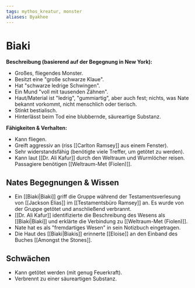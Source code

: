 ```yaml
---
tags: mythos_kreatur, monster
aliases: Byakhee
---
```

# Biaki

**Beschreibung (basierend auf der Begegnung in New York):**
*   Großes, fliegendes Monster.
*   Besitzt eine "große schwarze Klaue".
*   Hat "schwarze ledrige Schwingen".
*   Ein Mund "voll mit tausenden Zähnen".
*   Haut/Material ist "ledrig", "gummiartig", aber auch fest; nichts, was Nate bekannt vorkommt, nicht menschlich oder tierisch.
*   Stinkt bestialisch.
*   Hinterlässt beim Tod eine blubbernde, säureartige Substanz.

**Fähigkeiten & Verhalten:**
*   Kann fliegen.
*   Greift aggressiv an (riss [[Carlton Ramsey]] aus einem Fenster).
*   Sehr widerstandsfähig (benötigte viele Treffer, um getötet zu werden).
*   Kann laut [[Dr. Ali Kafur]] durch den Weltraum und Wurmlöcher reisen. Passagiere benötigen [[Weltraum-Met (Fiolen)]].

## Nates Begegnungen & Wissen
*   Ein [[Biaki|Biaki]] griff die Gruppe während der Testamentsverlesung von [[Jackson Elias]] im [[Testamentsbüro Ramsey]] an. Es wurde von der Gruppe getötet und anschließend verbrannt.
*   [[Dr. Ali Kafur]] identifizierte die Beschreibung des Wesens als [[Biaki|Biaki]] und erklärte die Verbindung zu [[Weltraum-Met (Fiolen)]].
*   Nate hat es als "fremdartiges Wesen" in sein Notizbuch eingetragen.
*   Die Haut des [[Biaki|Biakis]] erinnerte [[Eloise]] an den Einband des Buches [[Amongst the Stones]].

## Schwächen
*   Kann getötet werden (mit genug Feuerkraft).
*   Verbrennt zu einer säureartigen Substanz.